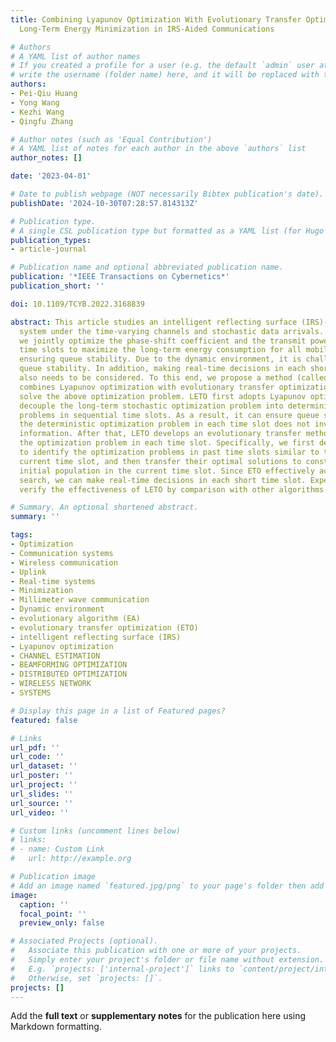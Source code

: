 ```yaml
---
title: Combining Lyapunov Optimization With Evolutionary Transfer Optimization for
  Long-Term Energy Minimization in IRS-Aided Communications

# Authors
# A YAML list of author names
# If you created a profile for a user (e.g. the default `admin` user at `content/authors/admin/`), 
# write the username (folder name) here, and it will be replaced with their full name and linked to their profile.
authors:
- Pei-Qiu Huang
- Yong Wang
- Kezhi Wang
- Qingfu Zhang

# Author notes (such as 'Equal Contribution')
# A YAML list of notes for each author in the above `authors` list
author_notes: []

date: '2023-04-01'

# Date to publish webpage (NOT necessarily Bibtex publication's date).
publishDate: '2024-10-30T07:28:57.814313Z'

# Publication type.
# A single CSL publication type but formatted as a YAML list (for Hugo requirements).
publication_types:
- article-journal

# Publication name and optional abbreviated publication name.
publication: '*IEEE Transactions on Cybernetics*'
publication_short: ''

doi: 10.1109/TCYB.2022.3168839

abstract: This article studies an intelligent reflecting surface (IRS)-aided communication
  system under the time-varying channels and stochastic data arrivals. In this system,
  we jointly optimize the phase-shift coefficient and the transmit power in sequential
  time slots to maximize the long-term energy consumption for all mobile devices while
  ensuring queue stability. Due to the dynamic environment, it is challenging to ensure
  queue stability. In addition, making real-time decisions in each short time slot
  also needs to be considered. To this end, we propose a method (called LETO) that
  combines Lyapunov optimization with evolutionary transfer optimization (ETO) to
  solve the above optimization problem. LETO first adopts Lyapunov optimization to
  decouple the long-term stochastic optimization problem into deterministic optimization
  problems in sequential time slots. As a result, it can ensure queue stability since
  the deterministic optimization problem in each time slot does not involve future
  information. After that, LETO develops an evolutionary transfer method to solve
  the optimization problem in each time slot. Specifically, we first define a metric
  to identify the optimization problems in past time slots similar to that in the
  current time slot, and then transfer their optimal solutions to construct a high-quality
  initial population in the current time slot. Since ETO effectively accelerates the
  search, we can make real-time decisions in each short time slot. Experimental studies
  verify the effectiveness of LETO by comparison with other algorithms. © 2022 IEEE.

# Summary. An optional shortened abstract.
summary: ''

tags:
- Optimization
- Communication systems
- Wireless communication
- Uplink
- Real-time systems
- Minimization
- Millimeter wave communication
- Dynamic environment
- evolutionary algorithm (EA)
- evolutionary transfer optimization (ETO)
- intelligent reflecting surface (IRS)
- Lyapunov optimization
- CHANNEL ESTIMATION
- BEAMFORMING OPTIMIZATION
- DISTRIBUTED OPTIMIZATION
- WIRELESS NETWORK
- SYSTEMS

# Display this page in a list of Featured pages?
featured: false

# Links
url_pdf: ''
url_code: ''
url_dataset: ''
url_poster: ''
url_project: ''
url_slides: ''
url_source: ''
url_video: ''

# Custom links (uncomment lines below)
# links:
# - name: Custom Link
#   url: http://example.org

# Publication image
# Add an image named `featured.jpg/png` to your page's folder then add a caption below.
image:
  caption: ''
  focal_point: ''
  preview_only: false

# Associated Projects (optional).
#   Associate this publication with one or more of your projects.
#   Simply enter your project's folder or file name without extension.
#   E.g. `projects: ['internal-project']` links to `content/project/internal-project/index.md`.
#   Otherwise, set `projects: []`.
projects: []
---
```


Add the **full text** or **supplementary notes** for the publication here using Markdown formatting.
